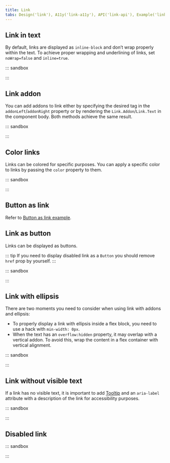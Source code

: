 ```yaml
---
title: Link
tabs: Design('link'), A11y('link-a11y'), API('link-api'), Example('link-code'), Changelog('link-changelog')
---
```


## Link in text

By default, links are displayed as `inline-block` and don’t wrap properly within the text. To achieve proper wrapping and underlining of links, set `noWrap=false` and `inline=true`.

::: sandbox

<script lang="tsx">
  export Demo from './examples/link_inside_the_content.tsx';
</script>

:::

## Link addon

You can add addons to link either by specifying the desired tag in the `addonLeft`/`addonRight` property or by rendering the `Link.Addon`/`Link.Text` in the component body. Both methods achieve the same result.

::: sandbox

<script lang="tsx">
  export Demo from './examples/link_addon.tsx';
</script>

:::

## Color links

Links can be colored for specific purposes. You can apply a specific color to links by passing the `color` property to them.

::: sandbox

<script lang="tsx">
  export Demo from './examples/color_links.tsx';
</script>

:::

## Button as link

Refer to [Button as link example](/components/button/button-code#button-as-link).

## Link as button

Links can be displayed as buttons.

::: tip
If you need to display disabled link as a `Button` you should remove `href` prop by yourself.
:::

::: sandbox

<script lang="tsx">
  export Demo from './examples/link_as_button.tsx';
</script>

:::

## Link with ellipsis

There are two moments you need to consider when using link with addons and ellipsis:

- To properly display a link with ellipsis inside a flex block, you need to use a hack with `min-width: 0px`.
- When the text has an `overflow:hidden` property, it may overlap with a vertical addon. To avoid this, wrap the content in a flex container with vertical alignment.

::: sandbox

<script lang="tsx">
  export Demo from './examples/links_with_ellipsis.tsx';
</script>

:::

## Link without visible text

If a link has no visible text, it is important to add [Tooltip](/components/tooltip/tooltip-code) and an `aria-label` attribute with a description of the link for accessibility purposes.

::: sandbox

<script lang="tsx">
  export Demo from './examples/link_without_text.tsx';
</script>

:::

## Disabled link

<!-- Guys, don't forgat to update the example and add short description for this case. -->

::: sandbox

<script lang="tsx">
  export Demo from './examples/link_disabled.tsx';
</script>

:::
